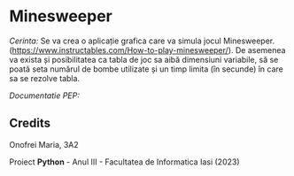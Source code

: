 # Minesweeper

_Cerinta:_ Se va crea o aplicație grafica care va simula jocul Minesweeper. (https://www.instructables.com/How-to-play-minesweeper/). De asemenea va exista și posibilitatea ca tabla de joc sa aibă dimensiuni variabile, să se poată seta numărul de bombe utilizate și un timp limita (în secunde) în care sa se rezolve tabla.

_Documentatie PEP:_ 

## Credits

  Onofrei Maria, 3A2

Proiect __Python__ - Anul III - Facultatea de Informatica Iasi (2023)
